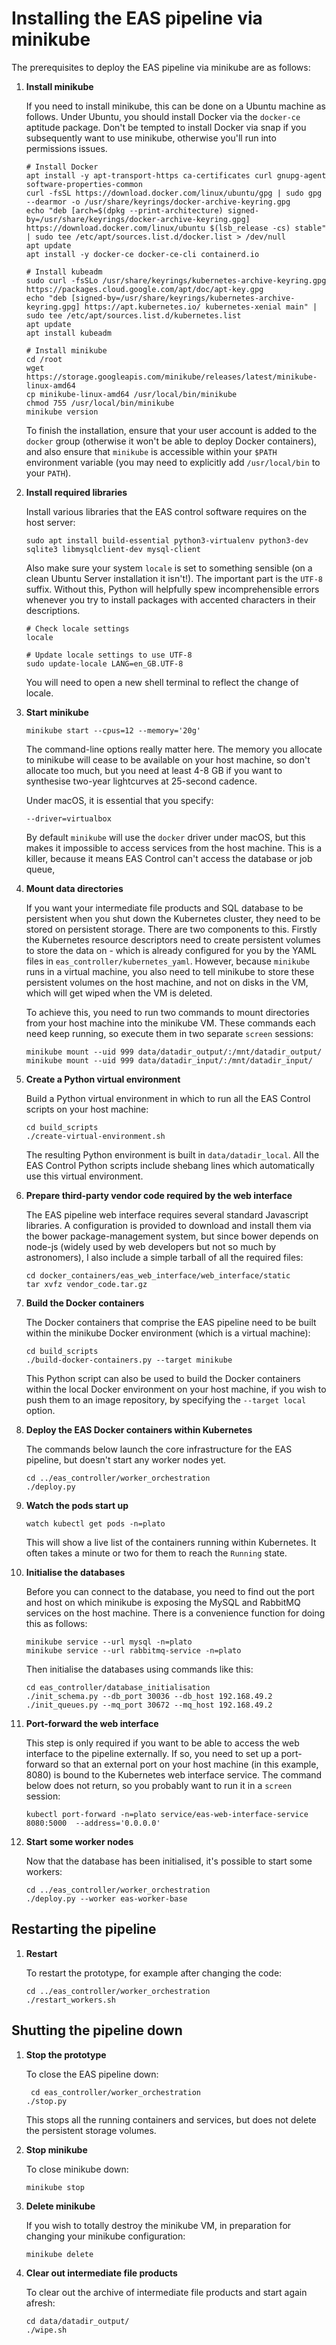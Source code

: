 # Installing the EAS pipeline via minikube

The prerequisites to deploy the EAS pipeline via minikube are as follows:

1. **Install minikube**

   If you need to install minikube, this can be done on a Ubuntu machine as follows. Under Ubuntu, you should install
   Docker via the `docker-ce` aptitude package. Don't be tempted to install Docker via snap if you subsequently want to
   use minikube, otherwise you'll run into permissions issues.

    ```
    # Install Docker
    apt install -y apt-transport-https ca-certificates curl gnupg-agent software-properties-common
    curl -fsSL https://download.docker.com/linux/ubuntu/gpg | sudo gpg --dearmor -o /usr/share/keyrings/docker-archive-keyring.gpg
    echo "deb [arch=$(dpkg --print-architecture) signed-by=/usr/share/keyrings/docker-archive-keyring.gpg] https://download.docker.com/linux/ubuntu $(lsb_release -cs) stable" | sudo tee /etc/apt/sources.list.d/docker.list > /dev/null
    apt update
    apt install -y docker-ce docker-ce-cli containerd.io

    # Install kubeadm
    sudo curl -fsSLo /usr/share/keyrings/kubernetes-archive-keyring.gpg https://packages.cloud.google.com/apt/doc/apt-key.gpg
    echo "deb [signed-by=/usr/share/keyrings/kubernetes-archive-keyring.gpg] https://apt.kubernetes.io/ kubernetes-xenial main" | sudo tee /etc/apt/sources.list.d/kubernetes.list
    apt update
    apt install kubeadm

    # Install minikube
    cd /root
    wget https://storage.googleapis.com/minikube/releases/latest/minikube-linux-amd64
    cp minikube-linux-amd64 /usr/local/bin/minikube
    chmod 755 /usr/local/bin/minikube
    minikube version
   ```

   To finish the installation, ensure that your user account is added to the `docker` group (otherwise it won't be able
   to deploy Docker containers), and also ensure that `minikube` is accessible within your `$PATH` environment
   variable (you may need to explicitly add `/usr/local/bin` to your `PATH`).

2. **Install required libraries**

   Install various libraries that the EAS control software requires on the host server:

   ```
   sudo apt install build-essential python3-virtualenv python3-dev sqlite3 libmysqlclient-dev mysql-client
   ```
   
   Also make sure your system `locale` is set to something sensible (on a clean Ubuntu Server installation it isn't!). The important part is the `UTF-8` suffix. Without this, Python will helpfully spew incomprehensible errors whenever you try to install packages with accented characters in their descriptions.

   ```
   # Check locale settings
   locale
   
   # Update locale settings to use UTF-8
   sudo update-locale LANG=en_GB.UTF-8
   ```
   
   You will need to open a new shell terminal to reflect the change of locale.

3. **Start minikube**

    ```
    minikube start --cpus=12 --memory='20g'
    ```

   The command-line options really matter here. The memory you allocate to minikube will cease to be available on your
   host machine, so don't allocate too much, but you need at least 4-8 GB if you want to synthesise two-year lightcurves
   at 25-second cadence.

   Under macOS, it is essential that you specify:

   ```
   --driver=virtualbox
   ```

   By default `minikube` will use the `docker` driver under macOS, but this makes it impossible to access services from
   the host machine. This is a killer, because it means EAS Control can't access the database or job queue,

4. **Mount data directories**

   If you want your intermediate file products and SQL database to be persistent when you shut down the Kubernetes
   cluster, they need to be stored on persistent storage. There are two components to this. Firstly the Kubernetes
   resource descriptors need to create persistent volumes to store the data on - which is already configured for you by
   the YAML files in `eas_controller/kubernetes_yaml`. However, because `minikube` runs in a virtual machine, you also
   need to tell minikube to store these persistent volumes on the host machine, and not on disks in the VM, which will
   get wiped when the VM is deleted.

   To achieve this, you need to run two commands to mount directories from your host machine into the minikube VM. These
   commands each need keep running, so execute them in two separate `screen` sessions:

    ```
    minikube mount --uid 999 data/datadir_output/:/mnt/datadir_output/
    minikube mount --uid 999 data/datadir_input/:/mnt/datadir_input/
    ```

5. **Create a Python virtual environment**

   Build a Python virtual environment in which to run all the EAS Control scripts on your host machine:
   ```
   cd build_scripts
   ./create-virtual-environment.sh
   ```
   The resulting Python environment is built in `data/datadir_local`. All the EAS Control Python scripts include
   shebang lines which automatically use this virtual environment.

6. **Prepare third-party vendor code required by the web interface**

   The EAS pipeline web interface requires several standard Javascript libraries. A configuration is provided to
   download and install them via the bower package-management system, but since bower depends on node-js (widely used by
   web developers but not so much by astronomers), I also include a simple tarball of all the required files:

   ```
   cd docker_containers/eas_web_interface/web_interface/static
   tar xvfz vendor_code.tar.gz
   ```

7. **Build the Docker containers**

   The Docker containers that comprise the EAS pipeline need to be built within the minikube Docker environment (which
   is a virtual machine):

   ```
   cd build_scripts
   ./build-docker-containers.py --target minikube
   ```

   This Python script can also be used to build the Docker containers within the local Docker environment on your host
   machine, if you wish to push them to an image repository, by specifying the `--target local` option.

8. **Deploy the EAS Docker containers within Kubernetes**

   The commands below launch the core infrastructure for the EAS pipeline, but doesn't start any worker nodes yet.

    ```
    cd ../eas_controller/worker_orchestration
    ./deploy.py
    ```

9. **Watch the pods start up**

    ```
    watch kubectl get pods -n=plato
    ```

   This will show a live list of the containers running within Kubernetes. It often takes a minute or two for them to
   reach the `Running` state.

10. **Initialise the databases**

    Before you can connect to the database, you need to find out the port and host on which minikube is exposing the
    MySQL and RabbitMQ services on the host machine. There is a convenience function for doing this as follows:

    ```
    minikube service --url mysql -n=plato
    minikube service --url rabbitmq-service -n=plato
    ```

    Then initialise the databases using commands like this:

    ```
    cd eas_controller/database_initialisation
    ./init_schema.py --db_port 30036 --db_host 192.168.49.2
    ./init_queues.py --mq_port 30672 --mq_host 192.168.49.2
    ```

11. **Port-forward the web interface**

    This step is only required if you want to be able to access the web interface to the pipeline externally. If so, you
    need to set up a port-forward so that an external port on your host machine (in this example, 8080) is bound to the
    Kubernetes web interface service. The command below does not return, so you probably want to run it in a `screen`
    session:

    ```
    kubectl port-forward -n=plato service/eas-web-interface-service 8080:5000  --address='0.0.0.0'
    ```

12. **Start some worker nodes**

    Now that the database has been initialised, it's possible to start some workers:

    ```
    cd ../eas_controller/worker_orchestration
    ./deploy.py --worker eas-worker-base
    ```

## Restarting the pipeline

1. **Restart**

   To restart the prototype, for example after changing the code:

     ```
     cd ../eas_controller/worker_orchestration
     ./restart_workers.sh
     ```

## Shutting the pipeline down

1. **Stop the prototype**

   To close the EAS pipeline down:

    ```
     cd eas_controller/worker_orchestration
    ./stop.py
    ```

   This stops all the running containers and services, but does not delete the persistent storage volumes.

2. **Stop minikube**

   To close minikube down:

    ```
    minikube stop
    ```

3. **Delete minikube**

   If you wish to totally destroy the minikube VM, in preparation for changing your minikube configuration:

    ```
    minikube delete
    ```

4. **Clear out intermediate file products**

   To clear out the archive of intermediate file products and start again afresh:

    ```
    cd data/datadir_output/
    ./wipe.sh
    ```
